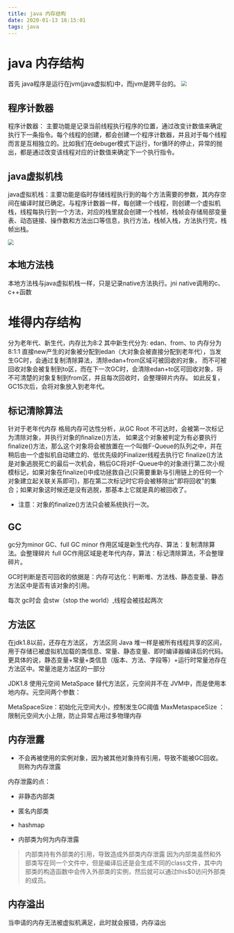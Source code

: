 ```yaml
---
title: java 内存结构
date: 2020-01-13 16:15:01
tags: java
---
```


# java 内存结构

首先 java程序是运行在jvm(java虚拟机)中，而jvm是跨平台的。
<img src='../../../images/java.jpg' style="zoom:80%" />

## 程序计数器

程序计数器： 主要功能是记录当前线程执行程序的位置，通过改变计数值来确定执行下一条指令。每个线程的创建，都会创建一个程序计数器，并且对于每个线程而言是互相独立的。比如我们在debuger模式下运行，for循环的停止，异常的抛出，都是通过改变该线程对应的计数值来确定下一个执行指令。

## java虚拟机栈

java虚拟机栈：主要功能是临时存储线程执行到的每个方法需要的参数，其内存空间在编译时就已确定。与程序计数器一样，每创建一个线程，则创建一个虚拟机栈，线程每执行到一个方法，对应的栈里就会创建一个栈帧，栈帧会存储局部变量表、动态链接、操作数和方法出口等信息，执行方法，栈帧入栈，方法执行完，栈帧出栈。

<img src='../../../images/gc_class.jpg' style="zoom:80%" />

## 本地方法栈

本地方法栈与java虚拟机栈一样，只是记录native方法执行。jni native调用的c、c++函数

# 堆得内存结构
分为老年代、新生代，内存比为8:2
其中新生代分为: edan、from、to 内存分为8:1:1
直接new产生的对象被分配到edan（大对象会被直接分配到老年代），当发生GC时，会通过复制清除算法，清除edan+from区域可被回收的对象，
而不可被回收对象会被复制到to区，而在下一次GC时，会清除edan+to区可回收对象，将不可清楚的对象复制到from区，并且每次回收时，会整理碎片内存。
如此反复，GC15次后，会将对象放入到老年代。

## 标记清除算法
针对于老年代内存
格局内存可达性分析，从GC Root 不可达时，会被第一次标记为清除对象，并执行对象的ﬁnalize()方法，
如果这个对象被判定为有必要执行ﬁnalize()方法，那么这个对象将会被放置在一个叫做F-Queue的队列之中，并在稍后由一个虚拟机自动建立的、低优先级的Finalizer线程去执行它
ﬁnalize()方法是对象逃脱死亡的最后一次机会，稍后GC将对F-Queue中的对象进行第二次小规模标记，如果对象在ﬁnalize()中成功拯救自己(只需要重新与引用链上的任何一个对象建立起关联关系即可)，那在第二次标记时它将会被移除出"即将回收"的集合；如果对象这时候还是没有逃脱，那基本上它就是真的被回收了。

* 注意：对象的finalize()方法只会被系统执行一次。

## GC
gc分为minor GC、full GC
minor 作用区域是新生代内存、算法：复制清除算法。会整理碎片
full GC作用区域是老年代内存，算法：标记清除算法，不会整理碎片。

GC时判断是否可回收的依据是：内存可达化：判断堆、方法栈、静态变量、静态方法区中是否有该对象的引用。


每次 gc时会 会stw（stop the world）,线程会被挂起两次


## 方法区
在jdk1.8以前，还存在方法区，
方法区同 Java 堆一样是被所有线程共享的区间，用于存储已被虚拟机加载的类信息、常量、静态变量、即时编译器编译后的代码。
更具体的说，静态变量+常量+类信息（版本、方法、字段等）+运行时常量池存在方法区中。常量池是方法区的一部分
 

 JDK1.8 使用元空间 MetaSpace 替代方法区，元空间并不在 JVM中，而是使用本地内存。元空间两个参数：

 MetaSpaceSize：初始化元空间大小，控制发生GC阈值
 MaxMetaspaceSize ： 限制元空间大小上限，防止异常占用过多物理内存





## 内存泄露

* 不会再被使用的实例对象，因为被其他对象持有引用，导致不能被GC回收。则称为内存泄露

内存泄露的点：
* 非静态内部类
* 匿名内部类
* hashmap

* 内部类为何为内存泄露
> 内部类持有外部类的引用，导致造成外部类内存泄露
> 因为内部类虽然和外部类写在同一个文件中，但是编译后还是会生成不同的class文件，其中内部类的构造函数中会传入外部类的实例，然后就可以通过this$0访问外部类的成员。

## 内存溢出

当申请的内存无法被虚拟机满足，此时就会报错，内存溢出

